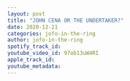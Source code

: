 ```yaml
---
layout: post
title: "JOHN CENA OR THE UNDERTAKER?"
date: 2020-12-21
categories: jofo-in-the-ring
author: jofo-in-the-ring
spotify_track_id: 
youtube_video_id: 97ob13uW4RI
apple_track_id: 
youtube_metadata: 
---
```

